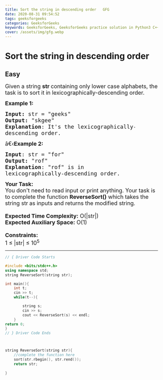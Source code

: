 ```yaml
---
title: Sort the string in descending order   GFG
date: 2020-08-31 09:54:52
tags: geeksforgeeks
categories: GeeksforGeeks
keywords: GeeksforGeeks, GeeksforGeeks practice solution in Python3 C++ Java, Sort the string in descending order - GFG solution
cover: /assets/img/gfg.webp
---
```



# Sort the string in descending order
## Easy
<div class="problem-statement">
                <p></p><p><span style="font-size:18px">Given a string <strong>str&nbsp;</strong>containing only lower case alphabets, the task is to sort it in lexicographically-descending order. </span></p>

<p><span style="font-size:18px"><strong>Example 1:</strong></span></p>

<pre><span style="font-size:18px"><strong>Input: </strong>str = "geeks"
<strong>Output:</strong> "skgee"
<strong>Explanation</strong>: It's the lexicographically</span>-
<span style="font-size:18px">descending order.</span>
</pre>

<p><span style="font-size:18px">â€‹<strong>Example 2:</strong></span></p>

<pre><span style="font-size:18px"><strong>Input</strong>: str = "for"
<strong>Output:</strong> "rof"
<strong>Explanation</strong>: "rof" is in
lexicographically-descending order.</span>
</pre>

<p><span style="font-size:18px"><strong>Your Task:&nbsp;&nbsp;</strong><br>
You don't need to read input or print anything. Your task is to complete the function&nbsp;<strong>ReverseSort()</strong>&nbsp;which takes the string str<strong>&nbsp;</strong>as inputs and returns the modified string.<br>
<br>
<strong>Expected Time Complexity:</strong>&nbsp;O(|str|)<br>
<strong>Expected Auxiliary Space:</strong>&nbsp;O(1)<br>
<br>
<strong>Constraints:</strong><br>
1 ≤ |str| ≤ 10<sup>5</sup></span></p>
 <p></p>
            </div>

---




```cpp
// { Driver Code Starts

#include <bits/stdc++.h>
using namespace std;
string ReverseSort(string str);

int main(){
    int t;
    cin >> t;
    while(t--){

        string s;
        cin >> s;
        cout << ReverseSort(s) << endl;
    }
return 0;
}
// } Driver Code Ends



string ReverseSort(string str){
    //complete the function here
    sort(str.rbegin(), str.rend());
    return str;
    
}
```
